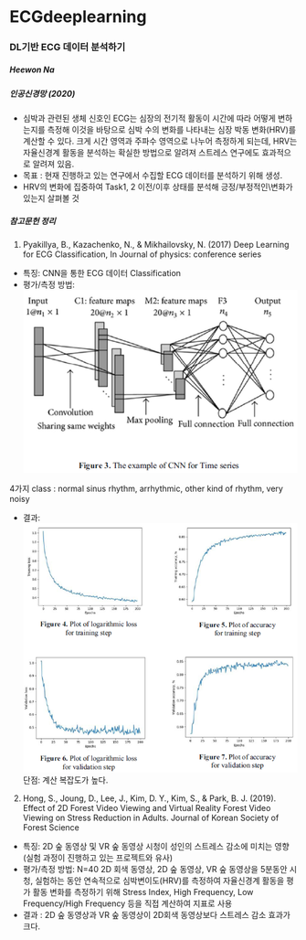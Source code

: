 # ECGdeeplearning
### DL기반 ECG 데이터 분석하기
##### Heewon Na
##### 인공신경망 (2020)

* 심박과 관련된 생체 신호인 ECG는 심장의 전기적 활동이 시간에 따라 어떻게 변하는지를 측정해 이것을 바탕으로 심박 수의 변화를 나타내는 심장 박동 변화(HRV)를 계산할 수 있다. 크게 시간 영역과 주파수 영역으로 나누어 측정하게 되는데, HRV는 자율신경계 활동을 분석하는 확실한 방법으로 알려져 스트레스 연구에도 효과적으로 알려져 있음.
* 목표 : 현재 진행하고 있는 연구에서 수집할 ECG 데이터를 분석하기 위해 생성.
* HRV의 변화에 집중하여 Task1, 2 이전/이후 상태를 분석해 긍정/부정적인\변화가 있는지 살펴볼 것


##### 참고문헌 정리
1. Pyakillya, B., Kazachenko, N., & Mikhailovsky, N. (2017) Deep Learning for ECG Classification, In Journal of physics: conference series
* 특징: CNN을 통한 ECG 데이터 Classification
* 평가/측정 방법: 
![img1](./img/img1.PNG)

4가지 class : normal sinus rhythm, arrhythmic, other kind of rhythm, very noisy

* 결과:
![img2](./img/img2.PNG)
단점: 계산 복잡도가 높다.

2. Hong, S., Joung, D., Lee, J., Kim, D. Y., Kim, S., & Park, B. J. (2019). Effect of 2D Forest Video Viewing and Virtual Reality Forest Video Viewing on Stress Reduction in Adults. Journal of Korean Society of Forest Science
* 특징: 2D 숲 동영상 및 VR 숲 동영상 시청이 성인의 스트레스 감소에 미치는 영향 (실험 과정이 진행하고 있는 프로젝트와 유사)
* 평가/측정 방법:
N=40
2D 회색 동영상, 2D 숲 동영상, VR 숲 동영상을 5분동안 시청, 실험하는 동안 연속적으로 심박변이도(HRV)를 측정하여 자율신경계 활동을 평가
활동 변화를 측정하기 위해 Stress Index, High Frequency, Low Frequency/High Frequency 등을 직접 계산하여 지표로 사용
* 결과 :
2D 숲 동영상과  VR 숲 동영상이 2D회색 동영상보다 스트레스 감소 효과가 크다.
